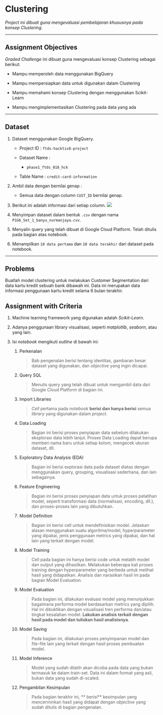 # Clustering

_Project ini dibuat guna mengevaluasi pembelajaran khususnya pada konsep Clustering._

---

## Assignment Objectives

*Graded Challenge* ini dibuat guna mengevaluasi konsep Clustering sebagai berikut:

- Mampu memperoleh data menggunakan BigQuery

- Mampu mempersiapkan data untuk digunakan dalam Clustering

- Mampu memahami konsep Clustering dengan menggunakan Scikit-Learn

- Mampu mengimplementasikan Clustering pada data yang ada

---

## Dataset
1. Dataset menggunakan Google BigQuery.
   * Project ID : `ftds-hacktiv8-project`
   
   * Dataset Name : 
     
     +  `phase1_ftds_018_hck`
   
   * Table Name : `credit-card-information`

2. Ambil data dengan bernilai genap : 
   * Semua data dengan column `CUST_ID` bernilai genap.

3. Berikut ini adalah informasi dari setiap column. 
   <img src='https://i.ibb.co/2sbf0Js/P1-G4-Dataset-Information.png'>

4. Menyimpan dataset dalam bentuk `.csv` dengan nama `P1G6_Set_1_banyu_nurmanjaya.csv`.

5. Menyalin query yang telah dibuat di Google Cloud Platform. Telah ditulis pada bagian atas notebook.

6. Menampilkan `10 data pertama` dan `10 data terakhir` dari dataset pada notebook.

---

## Problems

Buatlah model clustering untuk melakukan Customer Segmentation dari data kartu kredit sebuah bank dibawah ini. Data ini merupakan data informasi penggunaan kartu kredit selama 6 bulan terakhir. 

## Assignment with Criteria

1. Machine learning framework yang digunakan adalah *Scikit-Learn*.

2. Adanya penggunaan library visualisasi, seperti *matplotlib*, *seaborn*, atau yang lain.

3. Isi *notebook* mengikuti *outline* di bawah ini:
   1. Perkenalan
      > Bab pengenalan berisi tentang identitas, gambaran besar dataset yang digunakan, dan *objective* yang ingin dicapai.
   
   2. Query SQL
      > Menulis query yang telah dibuat untuk mengambil data dari Google Cloud Platform di bagian ini.

   3. Import Libraries
      > *Cell* pertama pada *notebook* **berisi dan hanya berisi** semua *library* yang digunakan dalam *project*.
   
   4. Data Loading
      > Bagian ini berisi proses penyiapan data sebelum dilakukan eksplorasi data lebih lanjut. Proses Data Loading dapat berupa memberi nama baru untuk setiap kolom, mengecek ukuran dataset, dll.
   
   5. Exploratory Data Analysis (EDA)
      > Bagian ini berisi explorasi data pada dataset diatas dengan menggunakan query, grouping, visualisasi sederhana, dan lain sebagainya.
   
   6. Feature Engineering
      > Bagian ini berisi proses penyiapan data untuk proses pelatihan model, seperti transformasi data (normalisasi, encoding, dll.), dan proses-proses lain yang dibutuhkan.
   
   7. Model Definition
      > Bagian ini berisi cell untuk mendefinisikan model. Jelaskan alasan menggunakan suatu algoritma/model, hyperparameter yang dipakai, jenis penggunaan metrics yang dipakai, dan hal lain yang terkait dengan model.

   8. Model Training
      > Cell pada bagian ini hanya berisi code untuk melatih model dan output yang dihasilkan. Melakukan beberapa kali proses training dengan hyperparameter yang berbeda untuk melihat hasil yang didapatkan. Analisis dan narasikan hasil ini pada bagian Model Evaluation.
   
   9. Model Evaluation
      > Pada bagian ini, dilakukan evaluasi model yang menunjukkan bagaimana performa model berdasarkan metrics yang dipilih. Hal ini dibuktikan dengan visualisasi tren performa dan/atau tingkat kesalahan model. **Lakukan analisis terkait dengan hasil pada model dan tuliskan hasil analisisnya**.

   10. Model Saving
       > Pada bagian ini, dilakukan proses penyimpanan model dan file-file lain yang terkait dengan hasil proses pembuatan model.

   11. Model Inference
       > Model yang sudah dilatih akan dicoba pada data yang bukan termasuk ke dalam train-set. Data ini dalam format yang asli, bukan data yang sudah di-scaled.
   
   12. Pengambilan Kesimpulan
       > Pada bagian terakhir ini, ** berisi** kesimpulan yang mencerminkan hasil yang didapat dengan *objective* yang sudah ditulis di bagian pengenalan.
    
